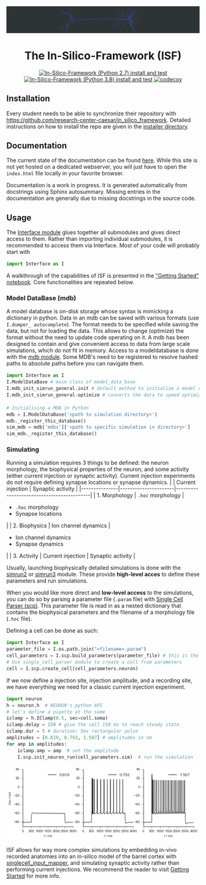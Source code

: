 <div align="center">

<img src="./docs/_static/_figures/triple_spike.gif" alt="L5PT triple burst">

# The In-Silico-Framework (ISF)
[![In-Silico-Framework (Python 2.7) install and test](https://github.com/research-center-caesar/in_silico_framework/actions/workflows/test-isf-py27.yml/badge.svg)](https://github.com/research-center-caesar/in_silico_framework/actions/workflows/test-isf-py27.yml)
[![In-Silico-Framework (Python 3.8) install and test](https://github.com/research-center-caesar/in_silico_framework/actions/workflows/test-isf-py38.yml/badge.svg)](https://github.com/research-center-caesar/in_silico_framework/actions/workflows/test-isf-py38.yml)
[![codecov](https://codecov.io/gh/mpinb/in_silico_framework/graph/badge.svg?token=V4P4QMFM12)](https://codecov.io/gh/mpinb/in_silico_framework)
</div>

## Installation

Every student needs to be able to synchronize their repository with https://github.com/research-center-caesar/in_silico_framework. Detailed instructions on how to install the repo are given in the [installer directory](./installer/).

## Documentation

The current state of the documentation can be found [here](./docs/_build/html/index.html). While this site is not yet hosted on a dedicated webserver, you will just have to open the `index.html` file locally in your favorite browser.

Documentation is a work in progress. It is generated automatically from docstrings using Sphinx autosummary. Missing entries in the documentation are generally due to missing docstrings in the source code.

## Usage

The [Interface module](./Interface.py) glues together all submodules and gives direct access to them. Rather than importing individual submodules, it is recommended to access them via Interface. Most of your code will probably start with
```python
import Interface as I
```

A walkthrough of the capabilities of ISF is presented in the ["Getting Started" notebook](./getting_started/getting_started.ipynb). Core functionalities are repeated below.

### Model DataBase (mdb)

A model database is on-disk storage whose syntax is mimicking a dictionary in python. Data in an mdb can be saved with various formats (use `I.dumper_ autocomplete`). The format needs to be specified while saving the data, but not for loading the data. This allows to change (optimize) the format without the need to update code operating on it. A mdb has been designed to contain and give convenient access to data from large scale simulations, which do not fit in memory. Access to a modeldatabase is done with the [mdb module](./model_data_base). Some MDB's need to be registered to resolve hashed paths to absolute paths before you can navigate them.
```python
import Interface as I
I.ModelDataBase # main class of model_data_base
I.mdb_init_simrun_general.init # default method to initialize a model data base with existing simulation results
I.mdb_init_simrun_general.optimize # converts the data to speed optimized compressed binary format

# Initialising a MDB in Python
mdb = I.ModelDataBase('<path to simulation directory>')
mdb._register_this_database()
sim_mdb = mdb['mdbs']['<path to specific simulation in directory>']
sim_mdb._register_this_database()
```
	
### Simulating

Running a simulation requires 3 things to be defined: the neuron morphology, the biophysical properties of the neuron, and some activity (either current injection or synaptic activity). Current injection experiments do not require defining synapse locations or synapse dynamics.
|               | Current injection    | Synaptic activity                          |
|---------------|----------------------|-------------------------------------------|
| 1. Morphology | `.hoc` morphology    | <ul><li>`.hoc` morphology</li><li>Synapse locations</li></ul>|
| 2. Biophysics | Ion channel dynamics |  <ul><li>Ion channel dynamics</li><li>Synapse dynamics</li></ul>|
| 3. Activity   | Current injection    | Synaptic activity                         |

Usually, launching biophysically detailed simulations is done with the [simrun2](./simrun2/) or [simrun3](./simrun3/) module. These provide **high-level acces** to define these parameters and run simulations.

When you would like more direct and **low-level access** to the simulations, you can do so by parsing a parameter file (`.param` file) with [Single Cell Parser (scp)](./single_cell_parser/). This parameter file is read in as a nested dictionary that contains the biophysical parameters and the filename of a morphology file (`.hoc` file).

Defining a cell can be done as such:
```python
import Interface as I
parameter_file = I.os.path.join("<filename>.param")
cell_parameters = I.scp.build_parameters(parameter_file) # this is the main method to load in parameterfiles
# Use single_cell_parser module to create a cell from parameters
cell = I.scp.create_cell(cell_parameters.neuron)
```

If we now define a injection site, injection amplitude, and a recording site, we have everything we need for a classic current injection experiment.
```python
import neuron
h = neuron.h  # NEURON's python API
# let's define a pipette at the some
iclamp = h.IClamp(0.5, sec=cell.soma)
iclamp.delay = 150 # give the cell 150 ms to reach steady state
iclamp.dur = 5 # duration: 5ms rectangular pulse
amplitudes = [0.619, 0.793, 1.507] # amplitudes in nA
for amp in amplitudes:
	iclamp.amp = amp  # set the amplitude
	I.scp.init_neuron_run(cell_parameters.sim)  # run the simulation
```
	
![](./docs/_static/_figures/VoltageResponse.png)

ISF allows for way more complex simulations by embedding in-vivo recorded anatomies into an in-silico model of the barrel cortex with [singlecell_input_mapper](./singlecell_input_mapper), and simulating synaptic activity rather than performing current injections. We recommend the reader to visit [Getting Started](./getting_started/getting_started.ipynb) for more info.

